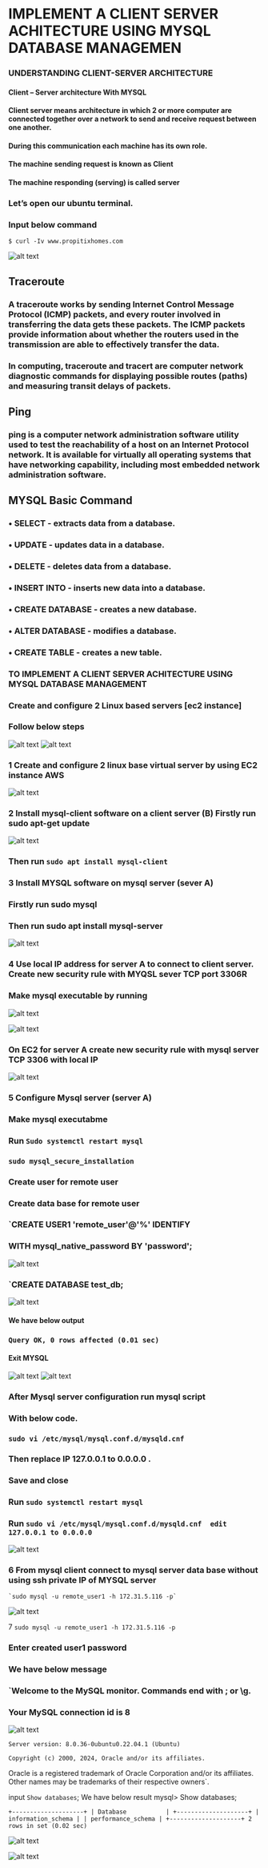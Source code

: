 # IMPLEMENT A CLIENT SERVER ACHITECTURE USING MYSQL DATABASE MANAGEMEN

### UNDERSTANDING CLIENT-SERVER ARCHITECTURE

#### Client – Server architecture With MYSQL
#### Client server means architecture in which 2 or more computer are connected together over a network to send and receive request between one another. 
#### During this communication each machine has its own role.
#### The machine sending request is known as Client
#### The machine responding (serving) is called server

### Let’s open our ubuntu terminal.
### Input below command
`$ curl -Iv www.propitixhomes.com`

![alt text](image-1.png)


## Traceroute
### A traceroute works by sending Internet Control Message Protocol (ICMP) packets, and every router involved in transferring the data gets these packets. The ICMP packets provide information about whether the routers used in the transmission are able to effectively transfer the data.
### In computing, traceroute and tracert are computer network diagnostic commands for displaying possible routes (paths) and measuring transit delays of packets.

## Ping
### ping is a computer network administration software utility used to test the reachability of a host on an Internet Protocol network. It is available for virtually all operating systems that have networking capability, including most embedded network administration software.

## MYSQL Basic Command
### •	SELECT - extracts data from a database.
### •	UPDATE - updates data in a database.
### •	DELETE - deletes data from a database.
### •	INSERT INTO - inserts new data into a database.
### •	CREATE DATABASE - creates a new database.
### •	ALTER DATABASE - modifies a database.
### •	CREATE TABLE - creates a new table.

### TO IMPLEMENT A CLIENT SERVER ACHITECTURE USING MYSQL DATABASE MANAGEMENT

### Create and configure 2 Linux based servers [ec2 instance]
### Follow below steps

![alt text](<Image/Mysql server on EC2.png>)
![alt text](<Image/mysql server A.png>)

### 1	Create and configure 2 linux base virtual server by using EC2 instance AWS
![alt text](<Image/Client server on EC2.png>)


### 2	Install mysql-client software on a client server (B) Firstly run sudo apt-get update
![alt text](<Image/Install mysql on client server.png>)



### Then run `sudo apt install mysql-client`

### 3	Install MYSQL software on mysql server (sever A) 
### Firstly run sudo mysql
### Then run sudo apt install mysql-server
![alt text](<Image/install mysql on mysql server.png>)


### 4	Use local IP address for server A to connect to client server. Create new security rule with MYQSL sever TCP port 3306R
### Make mysql executable by running

![alt text](<Image/inbound rule  server private IP of mysql client on mysql.png>)


![alt text](<Image/Input client IP on mysql.png>)


### On EC2 for server A create new security rule with mysql server TCP 3306 with local IP

![alt text](<Image/mysql server port 3306.png>)


### 5	Configure Mysql server (server A)
### Make mysql executabme
### Run `Sudo systemctl restart mysql`
### `sudo mysql_secure_installation`
### Create user for remote user
### Create data base for remote user
### `CREATE USER1 'remote_user'@'%' IDENTIFY
### WITH mysql_native_password BY 'password';
![alt text](<Image/create new user for client.png>)

### `CREATE DATABASE test_db;
![alt text](<Image/create database.png>)

#### We have below output
### `Query OK, 0 rows affected (0.01 sec)`
#### Exit MYSQL

![alt text](<Image/secure mysql.png>)
![alt text](<Image/Grant all privileges.png>)

### After Mysql server configuration run mysql script
### With below code.
### `sudo vi /etc/mysql/mysql.conf.d/mysqld.cnf`
### Then replace IP 127.0.0.1 to 0.0.0.0 .
### Save and close
### Run `sudo systemctl restart mysql`

### Run `sudo vi /etc/mysql/mysql.conf.d/mysqld.cnf  edit 127.0.0.1 to 0.0.0.0`
![alt text](<Image/mysql server database.png>)


### 6	From mysql client connect to mysql server data base without using ssh private IP of  MYSQL server 
    `sudo mysql -u remote_user1 -h 172.31.5.116 -p`
![alt text](<Image/link host server with client with host IP address.png>)


7   `sudo mysql -u remote_user1 -h 172.31.5.116 -p`
### Enter created user1 password 
### We have below message

### `Welcome to the MySQL monitor.  Commands end with ; or \g.
### Your MySQL connection id is 8
![alt text](<Image/Show data base (successfully connected.png>)


`Server version: 8.0.36-0ubuntu0.22.04.1 (Ubuntu)`

`Copyright (c) 2000, 2024, Oracle and/or its affiliates.`

Oracle is a registered trademark of Oracle Corporation and/or its
affiliates. Other names may be trademarks of their respective
owners`. 

input `Show databases`;
We have below result
mysql> Show databases;

`+--------------------+
| Database           |
+--------------------+
| information_schema |
| performance_schema |
+--------------------+
2 rows in set (0.02 sec)`

![alt text](<Image/to show that the project is completed.png>)


![alt text](<Image/A web Client server pix.png>)


























